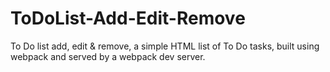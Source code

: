 # ToDoList-Add-Edit-Remove
To Do list add, edit &amp; remove, a simple HTML list of To Do tasks, built using webpack and served by a webpack dev server.
